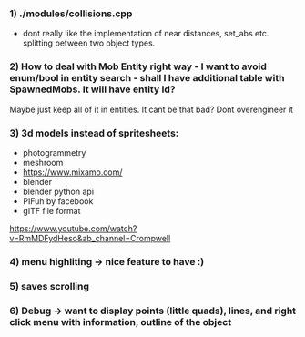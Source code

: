

### 1) ./modules/collisions.cpp

- dont really like the implementation of near distances, set_abs etc. splitting between two object types. 

###  2) How to deal with Mob Entity right way - I want to avoid enum/bool in entity search - shall I have additional table with SpawnedMobs. It will have entity Id?
Maybe just keep all of it in entities. It cant be that bad? Dont overengineer it 


### 3) 3d models instead of spritesheets:
 - photogrammetry
 - meshroom 
 - https://www.mixamo.com/
 - blender
 - blender python api
 - PIFuh by facebook
 - gITF file format 

 https://www.youtube.com/watch?v=RmMDFydHeso&ab_channel=Crompwell  


 ### 4) menu highliting -> nice feature to have :)

 ### 5) saves scrolling

 ### 6) Debug -> want to display points (little quads), lines, and right click menu with information, outline of the object
